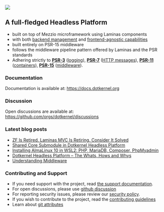 ![](https://github.com/dotkernel/dotkernel.github.io/blob/main/img/dk_logo_2024.svg) 


## A full-fledged Headless Platform 
-  built on top of Mezzio microframework using Laminas components
-  with both [backend management](https://github.com/dotkernel/admin) and [frontend-agnostic capabilities](https://github.com/dotkernel/api)
-  built entirely on PSR-15 middleware
-  follows the middleware pipeline pattern offered by Laminas and the PSR standards
- Adhering strictly to [**PSR-3**](https://www.php-fig.org/psr/psr-3/) ([logging](https://github.com/php-fig/log)), [**PSR-7**](https://www.php-fig.org/psr/psr-7/) ([HTTP messages](https://github.com/php-fig/http-message)), [**PSR-11**](https://www.php-fig.org/psr/psr-11/) ([containers](https://github.com/php-fig/container)), [**PSR-15**](https://github.com/php-fig/http-server-handler) ([middleware](https://github.com/php-fig/http-server-handler)). 

### Documentation

Documentation is available at: https://docs.dotkernel.org

### Discussion

Open discussions are available at: https://github.com/orgs/dotkernel/discussions

### Latest blog posts

<!--- blog_start --->
 - [ZF Is Retired. Laminas MVC Is Retiring. Consider It Solved](https://www.dotkernel.com/best-practice/zf-is-retired-laminas-mvc-is-retiring-consider-it-solved/)
 - [Shared Core Submodule in Dotkernel Headless Platform](https://www.dotkernel.com/headless-platform/shared-core-submodule-in-dotkernel-headless-platform/)
 - [Installing AlmaLinux 10 in WSL2: PHP, MariaDB, Composer, PhpMyadmin](https://www.dotkernel.com/how-to/installing-almalinux-10-in-wsl2-php-mariadb-composer-phpmyadmin/)
 - [Dotkernel Headless Platform – The Whats, Hows and Whys](https://www.dotkernel.com/headless-platform/dotkernel-headless-platform-the-whats-hows-and-whys/)
 - [Understanding Middleware](https://www.dotkernel.com/architecture/understanding-middleware/)
<!--- blog_end --->

### Contributing and Support

- If you need support with the project, read [the support documentation](https://github.com/dotkernel/.github/blob/main/SUPPORT.md).
- For open discussions, please use [github discussion](https://github.com/orgs/dotkernel/discussions)
- For reporting security issues, please review our [security policy](https://github.com/dotkernel/.github/blob/main/SECURITY.md).
- If you wish to contribute to the project, read the [contributing guidelines](https://github.com/dotkernel/.github/blob/main/CONTRIBUTING.md)
- Learn about [git attributes](https://github.com/dotkernel/.github/blob/main/GIT_ATTRIBUTES.md)

